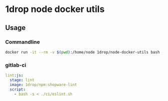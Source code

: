 # 1drop node docker utils

## Usage

### Commandline


``` bash
docker run -it --rm -v $(pwd):/home/node 1drop/node-docker-utils bash -s < ./ci/eslint.sh
```

### gitlab-ci

```yaml
lint:js:
  stage: lint
  image: 1drop/npm:shopware-lint
  script:
    - bash -s < ./ci/eslint.sh
```